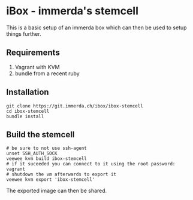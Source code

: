 # iBox - immerda's stemcell

This is a basic setup of an immerda box which can then be used to
setup things further.

## Requirements

1. Vagrant with KVM
1. bundle from a recent ruby

## Installation

    git clone https://git.immerda.ch/ibox/ibox-stemcell
    cd ibox-stemcell
    bundle install

## Build the stemcell

    # be sure to not use ssh-agent
    unset SSH_AUTH_SOCK
    veewee kvm build ibox-stemcell
    # if it suceeded you can connect to it using the root password: vagrant
    # shutdown the vm afterwards to export it
    veewee kvm export 'ibox-stemcell'

The exported image can then be shared.
